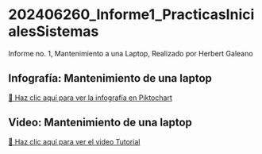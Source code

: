 # 202406260_Informe1_PracticasInicialesSistemas
Informe no. 1, Mantenimiento a una Laptop, Realizado por Herbert Galeano

## Infografía: Mantenimiento de una laptop
[🔗 Haz clic aquí para ver la infografía en Piktochart](https://create.piktochart.com/output/8c23263c1365-mantemiento-de-una-laptop)

## Video: Mantenimiento de una laptop
[🔗 Haz clic aquí para ver el video Tutorial]([https://create.piktochart.com/output/8c23263c1365-mantemiento-de-una-laptop](https://youtu.be/b5sTRSjojEE))
